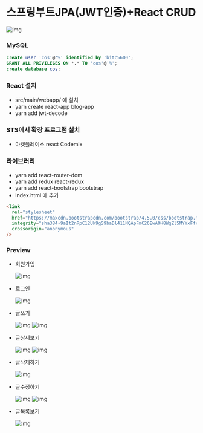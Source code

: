 # 스프링부트JPA(JWT인증)+React CRUD

![img](https://github.com/codingspecialist/Springboot-JPA-React-JWT-CRUD/blob/master/preview/home.png)

### MySQL

```sql
create user 'cos'@'%' identified by 'bitc5600';
GRANT ALL PRIVILEGES ON *.* TO 'cos'@'%';
create database cos;
```

### React 설치

- src/main/webapp/ 에 설치
- yarn create react-app blog-app
- yarn add jwt-decode

### STS에서 확장 프로그램 설치

- 마켓플레이스 react Codemix

### 라이브러리

- yarn add react-router-dom
- yarn add redux react-redux
- yarn add react-bootstrap bootstrap
- index.html 에 추가

```html
<link
  rel="stylesheet"
  href="https://maxcdn.bootstrapcdn.com/bootstrap/4.5.0/css/bootstrap.min.css"
  integrity="sha384-9aIt2nRpC12Uk9gS9baDl411NQApFmC26EwAOH8WgZl5MYYxFfc+NcPb1dKGj7Sk"
  crossorigin="anonymous"
/>
```

### Preview

- 회원가입

  ![img](https://github.com/codingspecialist/Springboot-JPA-React-JWT-CRUD/blob/master/preview/join.png)

- 로그인

  ![img](https://github.com/codingspecialist/Springboot-JPA-React-JWT-CRUD/blob/master/preview/login.png)

- 글쓰기

  ![img](https://github.com/codingspecialist/Springboot-JPA-React-JWT-CRUD/blob/master/preview/post-save.png)
  ![img](https://github.com/codingspecialist/Springboot-JPA-React-JWT-CRUD/blob/master/preview/post-save-header.png)

- 글상세보기

  ![img](https://github.com/codingspecialist/Springboot-JPA-React-JWT-CRUD/blob/master/preview/post-detail.png)
  ![img](https://github.com/codingspecialist/Springboot-JPA-React-JWT-CRUD/blob/master/preview/post-detail-header.png)

- 글삭제하기

  ![img](https://github.com/codingspecialist/Springboot-JPA-React-JWT-CRUD/blob/master/preview/post-delete.png)

- 글수정하기

  ![img](https://github.com/codingspecialist/Springboot-JPA-React-JWT-CRUD/blob/master/preview/post-update.png)
  ![img](https://github.com/codingspecialist/Springboot-JPA-React-JWT-CRUD/blob/master/preview/post-update-header.png)

- 글목록보기

  ![img](https://github.com/codingspecialist/Springboot-JPA-React-JWT-CRUD/blob/master/preview/post-list.png)
